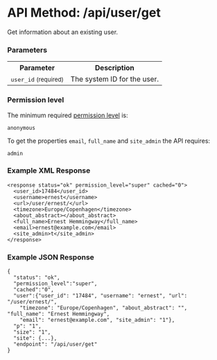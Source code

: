 # API Method: /api/user/get

Get information about an existing user.


### Parameters
<table class="pretty">
  <tr><th>Parameter</th><th>Description</th></tr>
  <tr><td><tt>user_id</tt> <small>(required)</small></td><td>The system ID for the user.</td></tr>
</table>


### Permission level 

The minimum required [permission level](index#permission-level) is:

    anonymous

To get the properties `email`, `full_name` and `site_admin` the API requires:

    admin

### Example XML Response

    <response status="ok" permission_level="super" cached="0">
      <user_id>17484</user_id>
      <username>ernest</username>
      <url>/user/ernest/</url>
      <timezone>Europe/Copenhagen</timezone>
      <about_abstract></about_abstract>
      <full_name>Ernest Hemmingway</full_name>
      <email>ernest@example.com</email>
      <site_admin>t</site_admin>
    </response>

### Example JSON Response

    {
      "status": "ok", 
      "permission_level":"super",
      "cached":"0",
      "user":{"user_id": "17484", "username": "ernest", "url": "/user/ernest/", 
        "timezone": "Europe/Copenhagen", "about_abstract": "", "full_name": "Ernest Hemmingway", 
        "email": "ernest@example.com", "site_admin": "1"},
      "p": "1",
      "size": "1",
      "site": {...},
      "endpoint": "/api/user/get"
    }
